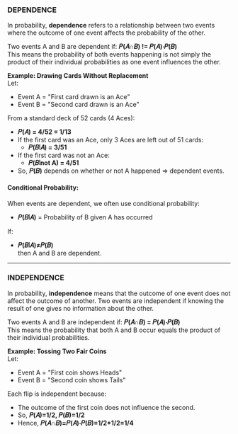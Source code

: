 ### DEPENDENCE
In probability, **dependence** refers to a relationship between two events where the outcome of one event affects the probability of the other.  

Two events A and B are dependent if: **𝑃(𝐴∩𝐵) != 𝑃(𝐴)⋅𝑃(𝐵)**  
This means the probability of both events happening is not simply the product of their individual probabilities as one event influences the other.  

**Example: Drawing Cards Without Replacement**  
Let:
- Event A = "First card drawn is an Ace"
- Event B = "Second card drawn is an Ace"

From a standard deck of 52 cards (4 Aces):
- **𝑃(𝐴) = 4/52 = 1/13**
- If the first card was an Ace, only 3 Aces are left out of 51 cards:
  - **𝑃(𝐵∣𝐴) = 3/51**
- If the first card was not an Ace:
  - **𝑃(𝐵∣not A) = 4/51**
- So, **𝑃(𝐵)** depends on whether or not A happened ⇒ dependent events.

#### Conditional Probability:
When events are dependent, we often use conditional probability:   
 - **𝑃(𝐵∣𝐴)** = Probability of B given A has occurred  

If:  
 - **𝑃(𝐵∣𝐴)≠𝑃(𝐵)**  
then A and B are dependent.

---

### INDEPENDENCE
In probability, **independence** means that the outcome of one event does not affect the outcome of another. Two events are independent if knowing the result of one gives no information about the other.  

Two events A and B are independent if: **𝑃(𝐴∩𝐵) = 𝑃(𝐴)⋅𝑃(𝐵)**  
This means the probability that both A and B occur equals the product of their individual probabilities.

**Example: Tossing Two Fair Coins**  
Let:
- Event A = "First coin shows Heads"
- Event B = "Second coin shows Tails"

Each flip is independent because:
- The outcome of the first coin does not influence the second.
- So, **𝑃(𝐴)=1/2, 𝑃(𝐵)=1/2**
- Hence, **𝑃(𝐴∩𝐵)=𝑃(𝐴)⋅𝑃(𝐵)=1/2*1/2=1/4**
